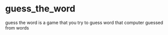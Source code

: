 # guess_the_word
  guess the word is a game that you try to guess word that computer guessed from words 
